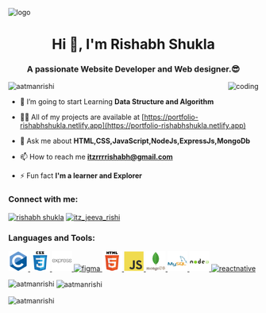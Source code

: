 ![logo](https://i.pinimg.com/originals/db/ab/2f/dbab2f3be06e768e77a85f175e577955.gif)
<h1 align="center">Hi 👋, I'm Rishabh Shukla</h1>
<h3 align="center">A passionate Website Developer and Web designer.😎</h3>

<img align="right" alt="coding" widht=400px src="https://th.bing.com/th/id/R.3bd139022dfbf3b91ec200318cc13148?rik=CzYCF2b3Vruokw&riu=http%3a%2f%2forig02.deviantart.net%2fcd22%2ff%2f2014%2f222%2fe%2fb%2fzankyou_by_setonami-d7uio06.gif&ehk=iKmw7ud5jL590vLzLb6qWwtn30QxAD7IOzL4%2fARGsKk%3d&risl=1&pid=ImgRaw&r=0">

<p align="left"> <img src="https://komarev.com/ghpvc/?username=aatmanrishi&label=Profile%20views&color=0e75b6&style=flat" alt="aatmanrishi" /> </p>

- 🌱 I’m going to start Learning **Data Structure and Algorithm**

- 👨‍💻 All of my projects are available at [https://portfolio-rishabhshukla.netlify.app](https://portfolio-rishabhshukla.netlify.app)

- 💬 Ask me about **HTML,CSS,JavaScript,NodeJs,ExpressJs,MongoDb**

- 📫 How to reach me **itzrrrrishabh@gmail.com**

- ⚡ Fun fact **I'm a learner and Explorer**

<h3 align="left">Connect with me:</h3>
<p align="left">
<a href="https://linkedin.com/in/rishabh shukla" target="blank"><img align="center" src="https://raw.githubusercontent.com/rahuldkjain/github-profile-readme-generator/master/src/images/icons/Social/linked-in-alt.svg" alt="rishabh shukla" height="30" width="40" /></a>
<a href="https://instagram.com/itz_jeeva_rishi" target="blank"><img align="center" src="https://raw.githubusercontent.com/rahuldkjain/github-profile-readme-generator/master/src/images/icons/Social/instagram.svg" alt="itz_jeeva_rishi" height="30" width="40" /></a>
</p>

<h3 align="left">Languages and Tools:</h3>
<p align="left"> <a href="https://www.cprogramming.com/" target="_blank" rel="noreferrer"> <img src="https://raw.githubusercontent.com/devicons/devicon/master/icons/c/c-original.svg" alt="c" width="40" height="40"/> </a> <a href="https://www.w3schools.com/css/" target="_blank" rel="noreferrer"> <img src="https://raw.githubusercontent.com/devicons/devicon/master/icons/css3/css3-original-wordmark.svg" alt="css3" width="40" height="40"/> </a> <a href="https://expressjs.com" target="_blank" rel="noreferrer"> <img src="https://raw.githubusercontent.com/devicons/devicon/master/icons/express/express-original-wordmark.svg" alt="express" width="40" height="40"/> </a> <a href="https://www.figma.com/" target="_blank" rel="noreferrer"> <img src="https://www.vectorlogo.zone/logos/figma/figma-icon.svg" alt="figma" width="40" height="40"/> </a> <a href="https://www.w3.org/html/" target="_blank" rel="noreferrer"> <img src="https://raw.githubusercontent.com/devicons/devicon/master/icons/html5/html5-original-wordmark.svg" alt="html5" width="40" height="40"/> </a> <a href="https://developer.mozilla.org/en-US/docs/Web/JavaScript" target="_blank" rel="noreferrer"> <img src="https://raw.githubusercontent.com/devicons/devicon/master/icons/javascript/javascript-original.svg" alt="javascript" width="40" height="40"/> </a> <a href="https://www.mongodb.com/" target="_blank" rel="noreferrer"> <img src="https://raw.githubusercontent.com/devicons/devicon/master/icons/mongodb/mongodb-original-wordmark.svg" alt="mongodb" width="40" height="40"/> </a> <a href="https://www.mysql.com/" target="_blank" rel="noreferrer"> <img src="https://raw.githubusercontent.com/devicons/devicon/master/icons/mysql/mysql-original-wordmark.svg" alt="mysql" width="40" height="40"/> </a> <a href="https://nodejs.org" target="_blank" rel="noreferrer"> <img src="https://raw.githubusercontent.com/devicons/devicon/master/icons/nodejs/nodejs-original-wordmark.svg" alt="nodejs" width="40" height="40"/> </a> <a href="https://reactnative.dev/" target="_blank" rel="noreferrer"> <img src="https://reactnative.dev/img/header_logo.svg" alt="reactnative" width="40" height="40"/> </a> </p>

<p><img align="left" src="https://github-readme-stats.vercel.app/api/top-langs?username=aatmanrishi&show_icons=true&locale=en&layout=compact" alt="aatmanrishi" /></p>

<p>&nbsp;<img align="center" src="https://github-readme-stats.vercel.app/api?username=aatmanrishi&show_icons=true&locale=en" alt="aatmanrishi" /></p>

<p><img align="center" src="https://github-readme-streak-stats.herokuapp.com/?user=aatmanrishi&" alt="aatmanrishi" /></p>

